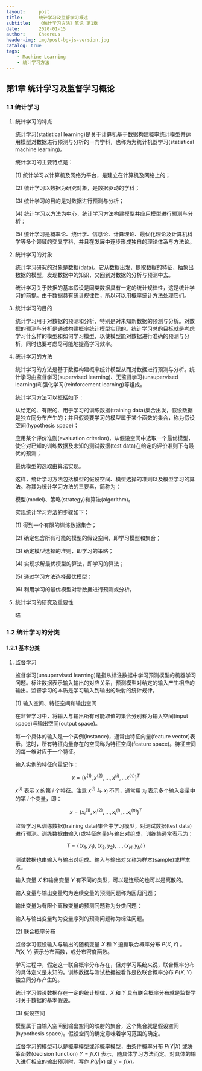 ```yaml
---
layout:     post
title:      统计学习及监督学习概述
subtitle:   《统计学习方法》笔记 第1章
date:       2020-01-15
author:     Cheereus
header-img: img/post-bg-js-version.jpg
catalog: true
tags:
    - Machine Learning
    - 统计学习方法
---
```


## 第1章 统计学习及监督学习概论

### 1.1 统计学习

1. 统计学习的特点

    统计学习(statistical learning)是关于计算机基于数据构建概率统计模型并运用模型对数据进行预测与分析的一门学科，也称为为统计机器学习(statistical machine learning)。

    统计学习的主要特点是：

    (1) 统计学习以计算机及网络为平台，是建立在计算机及网络上的；

    (2) 统计学习以数据为研究对象，是数据驱动的学科；

    (3) 统计学习的目的是对数据进行预测与分析；

    (4) 统计学习以方法为中心，统计学习方法构建模型并应用模型进行预测与分析；

    (5) 统计学习是概率论、统计学、信息论、计算理论、最优化理论及计算机科学等多个领域的交叉学科，并且在发展中逐步形成独自的理论体系与方法论。

2. 统计学习的对象

    统计学习研究的对象是数据(data)。它从数据出发，提取数据的特征，抽象出数据的模型，发现数据中的知识，又回到对数据的分析与预测中去。

    统计学习关于数据的基本假设是同类数据具有一定的统计规律性，这是统计学习的前提。由于数据具有统计规律性，所以可以用概率统计方法处理它们。

3. 统计学习的目的

    统计学习用于对数据的预测和分析，特别是对未知新数据的预测与分析。对数据的预测与分析是通过构建概率统计模型实现的。统计学习总的目标就是考虑学习什么样的模型和如何学习模型，以使模型能对数据进行准确的预测与分析，同时也要考虑尽可能地提高学习效率。

4. 统计学习的方法

    统计学习的方法是基于数据构建概率统计模型从而对数据进行预测与分析。统计学习由监督学习(supervised learning)、无监督学习(unsupervised learning)和强化学习(reinforcement learning)等组成。

    统计学习方法可以概括如下：

    从给定的、有限的、用于学习的训练数据(training data)集合出发，假设数据是独立同分布产生的；并且假设要学习的模型属于某个函数的集合，称为假设空间(hypothesis space)；

    应用某个评价准则(evaluation criterion)，从假设空间中选取一个最优模型，使它对已知的训练数据及未知的测试数据(test data)在给定的评价准则下有最优的预测；

    最优模型的选取由算法实现。

    这样，统计学习方法包括模型的假设空间、模型选择的准则以及模型学习的算法。称其为统计学习方法的三要素，简称为：

    模型(model)、策略(strategy)和算法(algorithm)。

    实现统计学习方法的步骤如下：

    (1) 得到一个有限的训练数据集合；

    (2) 确定包含所有可能的模型的假设空间，即学习模型和集合；

    (3) 确定模型选择的准则，即学习的策略；

    (4) 实现求解最优模型的算法，即学习的算法；

    (5) 通过学习方法选择最优模型；

    (6) 利用学习的最优模型对新数据进行预测或分析。

5. 统计学习的研究及重要性

    略

### 1.2 统计学习的分类

#### 1.2.1 基本分类

1. 监督学习

    监督学习(unsupervised learning)是指从标注数据中学习预测模型的机器学习问题。标注数据表示输入输出的对应关系，预测模型对给定的输入产生相应的输出。监督学习的本质是学习输入到输出的映射的统计规律。

    (1) 输入空间、特征空间和输出空间

    在监督学习中，将输入与输出所有可能取值的集合分别称为输入空间(input space)与输出空间(output space)。

    每一个具体的输入是一个实例(instance)，通常由特征向量(feature vector)表示。这时，所有特征向量存在的空间称为特征空间(feature space)。特征空间的每一维对应于一个特征。

    输入实例的特征向量记作：

    $$x=(x^{(1)},x^{(2)},...,x^{(i)},...x^{(n)})^T$$

    $x^{(i)}$ 表示 $x$ 的第 $i$ 个特征。注意 $x^{(i)}$ 与 $x_i$ 不同，通常用 $x_i$ 表示多个输入变量中的第 $i$ 个变量，即：

    $$x=(x^{(1)}_i,x^{(2)}_i,...,x^{(i)}_i,...x^{(n)}_i)^T$$

    监督学习从训练数据(training data)集合中学习模型，对测试数据(test data)进行预测。训练数据由输入(或特征向量)与输出对组成，训练集通常表示为：

    $$T=\{(x_1,y_1),(x_2,y_2),...,(x_N,y_N)\}$$

    测试数据也由输入与输出对组成。输入与输出对又称为样本(sample)或样本点。

    输入变量 $X$ 和输出变量 $Y$ 有不同的类型，可以是连续的也可以是离散的。

    输入变量与输出变量均为连续变量的预测问题称为回归问题；

    输出变量为有限个离散变量的预测问题称为分类问题；

    输入与输出变量均为变量序列的预测问题称为标注问题。

    (2) 联合概率分布

    监督学习假设输入与输出的随机变量 $X$ 和 $Y$ 遵循联合概率分布 $P(X,Y)$ 。 $P(X,Y)$ 表示分布函数，或分布密度函数。

    学习过程中，假定这一联合概率分布存在，但对学习系统来说，联合概率分布的具体定义是未知的。训练数据与测试数据被看作是依联合概率分布 $P(X,Y)$ 独立同分布产生的。

    统计学习假设数据存在一定的统计规律，$X$ 和 $Y$ 具有联合概率分布就是监督学习关于数据的基本假设。

    (3) 假设空间

    模型属于由输入空间到输出空间的映射的集合，这个集合就是假设空间(hypothesis space)。假设空间的确定意味着学习范围的确定。

    监督学习的模型可以是概率模型或非概率模型，由条件概率分布 $P(Y|X)$ 或决策函数(decision function) $Y=f(X)$ 表示，随具体学习方法而定。对具体的输入进行相应的输出预测时，写作 $P(y|x)$ 或 $y=f(x)$。